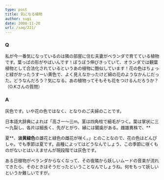 ```yaml
---
type: post
title: 気になる植物
author: sugi
date: 2000-11-20
url: /saq/221/
---
```

### Q 

私が今一番気になっているのは隣の部屋に住む夫妻がベランダで育てている植物です。葉っぱの形がやばいんです！ぼうぼう伸びきっていて、オランダでは観葉植物として合法化されているというあの植物に酷似しています！花の色はちょっと緑がかったうすーい黄色で、よく見えなかったけど綿の花のようなかんじだった。どうなんだろう？気になる。あの植物ってそもそも花をつけるんだろうか？（O.Kさんの質問）

### A 

灰色です。いや花の色ではなく、となりのご夫婦のことです。

日本語大辞典によれば「高さ一～三m。茎は四角柱で細毛がつく。葉は掌状に三～九裂し、各片は細長く、先がとがり、縁には鋸歯がある。雌雄異株で、**
  
夏**、**淡黄緑色**の雄花と緑色の雌花が咲く。」とのことなので、花の色はどんぴしゃ。でも季節は夏です。品種によってはどうなんでしょう、この季節に咲くものがないとはいえませんが現段階では灰色です。

ある日植物がベランダからなくなって、その夜隣から妖しいムードの音楽が流れてきたら、そのときはそうだったということなんでしょうね。何をもって妖しいというか難しいですが。
